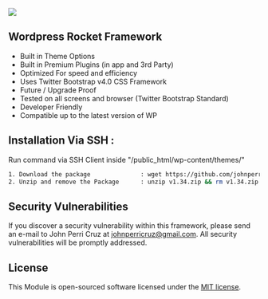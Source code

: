 
<p align="left">
<img src="https://raw.githubusercontent.com/johnperricruz/wp-rocket-framework/master/preview.jpg">
</p>

## Wordpress Rocket Framework

- Built in Theme Options
- Built in Premium Plugins (in app and 3rd Party)
- Optimized For speed and efficiency
- Uses Twitter Bootstrap v4.0 CSS Framework
- Future / Upgrade Proof
- Tested on all screens and browser (Twitter Bootstrap Standard)
- Developer Friendly
- Compatible up to the latest version of WP
 
## Installation Via SSH : 
Run command via SSH Client inside "/public_html/wp-content/themes/"

```bash
1. Download the package              : wget https://github.com/johnperricruz/wp-rocket-framework/archive/v1.34.zip
2. Unzip and remove the Package      : unzip v1.34.zip && rm v1.34.zip
```

## Security Vulnerabilities

If you discover a security vulnerability within this framework, please send an e-mail to John Perri Cruz at johnperricruz@gmail.com. All security vulnerabilities will be promptly addressed.

## License

This Module is open-sourced software licensed under the [MIT license](http://opensource.org/licenses/MIT).
